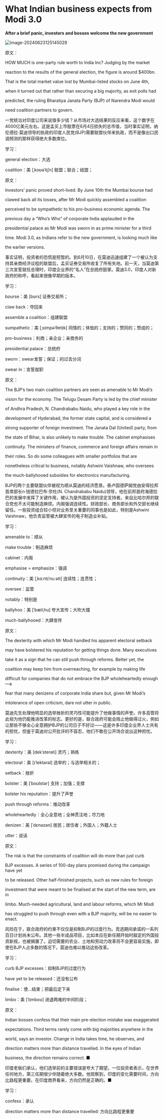 # **What Indian business expects from Modi 3.0**

**After a brief panic, investors and bosses welcome the new government**

![image-20240623125145029](./assets/image-20240623125145029.png)

原文：

HOW MUCH is one-party rule worth to India Inc? Judging by the market

reaction to the results of the general election, the figure is around $400bn.

That is the total market value lost by Mumbai-listed stocks on June 4th,

when it turned out that rather than securing a big majority, as exit polls had

predicted, the ruling Bharatiya Janata Party (BJP) of Narendra Modi would

need coalition partners to govern.

一党统治对印度公司来说值多少钱？从市场对大选结果的反应来看，这个数字在4000亿美元左右。这是孟买上市股票在6月4日损失的总市值，当时事实证明，纳伦德拉·莫迪领导的执政的印度人民党(BJP)需要联盟伙伴来执政，而不是像出口民调预测的那样获得绝大多数席位。

学习：

general election：大选

coalition：美 [ˌkoʊəˈlɪʃn] 联盟；联合；结盟；

原文：

Investors’ panic proved short-lived. By June 10th the Mumbai bourse had

clawed back all its losses, after Mr Modi quickly assembled a coalition

perceived to be sympathetic to his pro-business economic agenda. The

previous day a “Who’s Who” of corporate India applauded in the

presidential palace as Mr Modi was sworn in as prime minister for a third

time. Modi 3.0, as Indians refer to the new government, is looking much like

the earlier versions.

事实证明，投资者的恐慌是短暂的。到6月10日，在莫迪迅速组建了一个被认为支持其亲商经济议程的联盟后，孟买证券交易所收复了所有失地。前一天，当莫迪第三次宣誓就任总理时，印度企业界的“名人”在总统府鼓掌。莫迪3.0，印度人对新政府的称呼，看起来很像早期的版本。

学习：

bourse：美 [bʊrs] 证券交易所；

claw back：夺回来

assemble a coalition：组建联盟

sumpathetic：美 [ˌsɪmpəˈθetɪk] 同情的；体恤的；支持的；赞同的；赞成的；

pro-business：利商；亲企业；亲商务的          

presidential palace：总统府

sworn：swear发誓；保证；的过去分词

swear in：宣誓就职

原文：

The BJP’s two main coalition partners are seen as amenable to Mr Modi’s

vision for the economy. The Telugu Desam Party is led by the chief minister

of Andhra Pradesh, N. Chandrababu Naidu, who played a key role in the

development of Hyderabad, the former state capital, and is considered a

strong supporter of foreign investment. The Janata Dal (United) party, from

the state of Bihar, is also unlikely to make trouble. The cabinet emphasises

continuity. The ministers of finance, commerce and foreign affairs remain in

their roles. So do some colleagues with smaller portfolios that are

nonetheless critical to business, notably Ashwini Vaishnaw, who oversees

the much-ballyhooed subsidies for electronics manufacturing.

BJP的两个主要联盟伙伴被视为顺从莫迪的经济愿景。泰卢固德萨姆党由安得拉邦首席部长n·钱德拉巴布·奈杜(N. Chandrababu Naidu)领导，他在前邦首府海德拉巴的发展中发挥了关键作用，被认为是外国投资的坚定支持者。来自比哈尔邦的联合党也不太可能制造麻烦。内阁强调连续性。财政部长、商务部长和外交部长继续留任。一些投资组合较小但对业务至关重要的同事也是如此，特别是Ashwini Vaishnaw，他负责监管被大肆宣传的电子制造业补贴。

学习：

amenable to：顺从

make trouble：制造麻烦

cabinet：内阁

emphasise = emphasize：强调

continuity：美 [ˌkɑːntɪˈnuːəti] 连续性；连贯性；

oversee：监管

notably：特别是

ballyhoo：美 [ˈbæliˌhu] 夸大宣传；大吹大擂

much-ballyhooed：大肆宣传

原文：

The dexterity with which Mr Modi handled his apparent electoral setback

may have bolstered his reputation for getting things done. Many executives

take it as a sign that he can still push through reforms. Better yet, the

coalition may keep him from overreaching, for example by making life

difficult for companies that do not embrace the BJP wholeheartedly enough—a

fear that many denizens of corporate India share but, given Mr Modi’s

intolerance of open criticism, dare not utter in public.

莫迪先生处理他明显的选举挫折的灵巧性可能提升了他做事情的声誉。许多高管将此视为他仍能推进改革的标志。更好的是，联合政府可能会阻止他做得过火，例如让那些不够全心全意拥护BJP的公司日子不好过——这是许多印度企业界人士共有的担忧，但鉴于莫迪对公开批评的不容忍，他们不敢在公开场合说出这种担忧。

学习：

dexterity：美 [dekˈsterəti] 灵巧；熟练

electoral：美 [ɪˈlektərəl]   选举的；与选举相关的；

setback：挫折

bolster：美 [ˈboʊlstər]  支持；加强；支撑

bolster his reputation：提升了声誉

push through reforms：推动改革

wholeheartedly：全心全意地；全神贯注地；尽力地

denizen：美 [ˈdɛnəzən] 居民；居住者；外国人；外籍人士

utter：说话

原文：

The risk is that the constraints of coalition will do more than just curb 

BJP excesses. A series of 100-day plans promised during the campaign have yet

to be released. Other half-finished projects, such as new rules for foreign

investment that were meant to be finalised at the start of the new term, are in

limbo. Much-needed agricultural, land and labour reforms, which Mr Modi

has struggled to push through even with a BJP majority, will be no easier to enact.

风险在于，联合政府的约束不仅仅是抑制BJP的过度行为。竞选期间承诺的一系列百日计划尚未公布。其他一些半成品项目，比如本应在新任期开始时敲定的外国投资新规，也被搁置了。迫切需要的农业、土地和劳动力改革将不会更容易实施，即使在BJP人占多数的情况下，莫迪也难以推动这些改革。

学习：

curb BJP excesses：抑制BJP的过度行为

have yet to be released：还没有公布

finalise：使…结束；把最后定下来

limbo：美 [ˈlɪmboʊ]  进退两难的中间阶段；



原文：

Indian bosses confess that their main pre-election mistake was exaggerated

expectations. Third terms rarely come with big majorities anywhere in the

world, says an investor. Change in India takes time, he observes, and

direction matters more than distance travelled. In the eyes of Indian

business, the direction remains correct. ■

印度老板们承认，他们选举前的主要错误是夸大了期望。一位投资者表示，在世界任何地方，第三任期很少伴随着绝大多数。他观察到，印度的变化需要时间，方向比路程更重要。在印度商界看来，方向仍然是正确的。■

学习：

confess：承认

direction matters more than distance travelled: 方向比路程更重要

